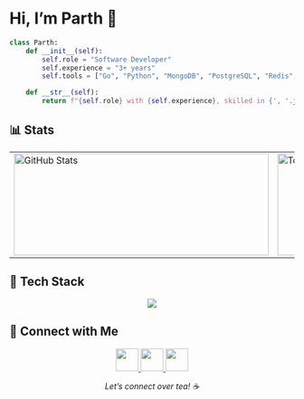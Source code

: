 # Hi, I’m Parth 👋

```python
class Parth:
    def __init__(self):
        self.role = "Software Developer"
        self.experience = "3+ years"
        self.tools = ["Go", "Python", "MongoDB", "PostgreSQL", "Redis", "Docker", "Git", "AWS", "AI"]

    def __str__(self):
        return f"{self.role} with {self.experience}, skilled in {', '.join(self.tools)}"
````


## 📊 Stats

<table align="center" cellpadding="0" cellspacing="10">
  <tr>
    <td>
      <img 
        src="https://github-readme-stats-git-master-parthsarkhelias-projects.vercel.app/api?username=parthsarkhelia&show_icons=true&theme=dark&hide_border=true&include_all_commits=true&count_private=true" 
        width="450" height="180" alt="GitHub Stats" />
    </td>
    <td>
      <img 
        src="https://github-readme-stats-git-master-parthsarkhelias-projects.vercel.app/api/top-langs/?username=parthsarkhelia&layout=compact&theme=dark&hide_border=true&count_private=true" 
        width="450" height="180" alt="Top Languages" />
    </td>
  </tr>
  <!-- <tr>
    <td colspan="2" align="center">
      <img 
        src="https://streak-stats.demolab.com?user=parthsarkhelia&theme=dark&hide_border=true&count_private=true" 
        width="920" height="180" alt="Streak Stats" />
    </td>
  </tr> -->
</table>



## 🧰 Tech Stack

<p align="center">
  <img src="https://skillicons.dev/icons?i=go,python,mongodb,postgresql,redis,docker,git,aws,ai&theme=dark"/>
</p>


## 📢 Connect with Me

<p align="center">
  <a href="https://www.linkedin.com/in/parthsarkhelia" target="_blank">
    <img src="https://skillicons.dev/icons?i=linkedin" height="40"/>
  </a>
  <a href="https://x.com/mrparth23" target="_blank">
    <img src="https://skillicons.dev/icons?i=twitter" height="40"/>
  </a>
  <a href="mailto:mrparth2302@gmail.com" target="_blank">
    <img src="https://skillicons.dev/icons?i=gmail" height="40"/>
  </a>
</p>

<p align="center">
  <em>Let’s connect over tea! ☕</em>
</p>
